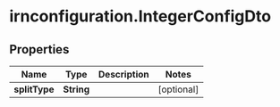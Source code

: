 # irnconfiguration.IntegerConfigDto

## Properties

Name | Type | Description | Notes
------------ | ------------- | ------------- | -------------
**splitType** | **String** |  | [optional] 


